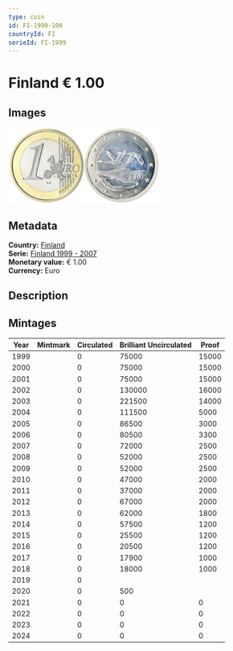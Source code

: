 ```yaml
---
type: coin
id: FI-1999-100
countryId: FI
serieId: FI-1999
---
```


# Finland € 1.00

## Images

<img src="../../../Images/common-2002-100.webp" height="150" alt="Front image"><img src="Images/finland-1999-100.webp" height="150" alt="Back image">

## Metadata

**Country:** [Finland](../index.md)\
**Serie:** [Finland 1999 - 2007](index.md)\
**Monetary value:** € 1.00\
**Currency:** Euro

## Description

## Mintages

| Year | Mintmark | Circulated | Brilliant Uncirculated | Proof |
| ---- | -------- | ---------- | ---------------------- | ----- |
| 1999 |          | 0          | 75000                  | 15000 |
| 2000 |          | 0          | 75000                  | 15000 |
| 2001 |          | 0          | 75000                  | 15000 |
| 2002 |          | 0          | 130000                 | 16000 |
| 2003 |          | 0          | 221500                 | 14000 |
| 2004 |          | 0          | 111500                 | 5000  |
| 2005 |          | 0          | 86500                  | 3000  |
| 2006 |          | 0          | 80500                  | 3300  |
| 2007 |          | 0          | 72000                  | 2500  |
| 2008 |          | 0          | 52000                  | 2500  |
| 2009 |          | 0          | 52000                  | 2500  |
| 2010 |          | 0          | 47000                  | 2000  |
| 2011 |          | 0          | 37000                  | 2000  |
| 2012 |          | 0          | 67000                  | 2000  |
| 2013 |          | 0          | 62000                  | 1800  |
| 2014 |          | 0          | 57500                  | 1200  |
| 2015 |          | 0          | 25500                  | 1200  |
| 2016 |          | 0          | 20500                  | 1200  |
| 2017 |          | 0          | 17900                  | 1000  |
| 2018 |          | 0          | 18000                  | 1000  |
| 2019 |          | 0          |                        |       |
| 2020 |          | 0          | 500                    |       |
| 2021 |          | 0          | 0                      | 0     |
| 2022 |          | 0          | 0                      | 0     |
| 2023 |          | 0          | 0                      | 0     |
| 2024 |          | 0          | 0                      | 0     |
